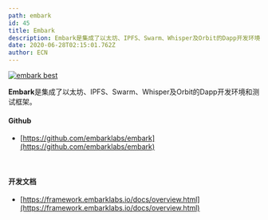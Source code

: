 ```yaml
---
path: embark
id: 45
title: Embark
description: Embark是集成了以太坊、IPFS、Swarm、Whisper及Orbit的Dapp开发环境和测试框架。
date: 2020-06-28T02:15:01.762Z
author: ECN
---
```



[![embark best](https://ethereum.consensys.net/hs-fs/hubfs/embark%20best.png?width=400&name=embark%20best.png)](http://bit.ly/2GCKyoK)

**Embark**是集成了以太坊、IPFS、Swarm、Whisper及Orbit的Dapp开发环境和测试框架。



#### Github

* [https://github.com/embarklabs/embark](https://github.com/embarklabs/embark)

<br/>

#### 开发文档

* [https://framework.embarklabs.io/docs/overview.html](https://framework.embarklabs.io/docs/overview.html)


